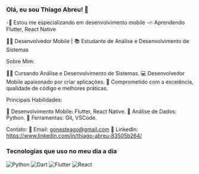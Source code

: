### Olá, eu sou Thiago Abreu! 👋

-🚀 Estou me especializando em desenvolvimento mobile
-🔥 Aprendendo Flutter, React Native

👨‍💻 Desenvolvedor Mobile | 📚 Estudante de Análise e Desenvolvimento de Sistemas

Sobre Mim:

👨‍🎓 Cursando Análise e Desenvolvimento de Sistemas.
💻 Desenvolvedor Mobile apaixonado por criar aplicações.
🚀 Comprometido com a excelência, qualidade de código e melhores práticas.

Principais Habilidades:

📱  Desenvolvimento Mobile: Flutter, React Native.
📅 Análise de Dados: Python.
🔧 Ferramentas: Git, VSCode.

Contato:
📧 Email: gonesteago@gmail.com
🔗 LinkedIn: https://www.linkedin.com/in/thiago-abreu-83505b264/

### Tecnologias que uso no meu dia a dia
![Python](https://img.shields.io/badge/Python-3776AB?style=for-the-badge&logo=python&logoColor=white)
![Dart](https://img.shields.io/badge/Dart-0175C2?style=for-the-badge&logo=dart&logoColor=white)
![Flutter](https://img.shields.io/badge/Flutter-02569B?style=for-the-badge&logo=flutter&logoColor=white)
![React](https://img.shields.io/badge/React_Native-20232A?style=for-the-badge&logo=react&logoColor=61DAFB)
